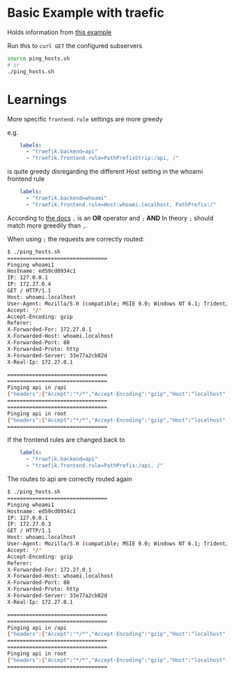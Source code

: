 # Basic Example with traefic

Holds information from [this example](https://blog.codecentric.de/en/2017/09/traefik-modern-reverse-proxy/)

Run this to `curl GET` the configured subservers
```bash
source ping_hosts.sh
# or
./ping_hosts.sh
```

# Learnings

More specific `frontend.rule` settings are more greedy

e.g.
```yml
    labels:
      - "traefik.backend=api"
      - "traefik.frontend.rule=PathPrefixStrip:/api, /"
```
is quite greedy disregarding the different Host setting in the whoami frontend rule
```yml
    labels:
      - "traefik.backend=whoami"
      - "traefik.frontend.rule=Host:whoami.localhost, PathPrefix:/"
```
According to [the docs](https://docs.traefik.io/basics/#matchers) `,` is an __OR__ operator and `;` __AND__
In theory `;` should match more greedily than `,`.

When using `;` the requests are correctly routed:
```bash
$ ./ping_hosts.sh
================================
Pinging whoami1
Hostname: ed59cd0934c1
IP: 127.0.0.1
IP: 172.27.0.4
GET / HTTP/1.1
Host: whoami.localhost
User-Agent: Mozilla/5.0 (compatible; MSIE 9.0; Windows NT 6.1; Trident/5.0)
Accept: */*
Accept-Encoding: gzip
Referer:
X-Forwarded-For: 172.27.0.1
X-Forwarded-Host: whoami.localhost
X-Forwarded-Port: 80
X-Forwarded-Proto: http
X-Forwarded-Server: 33e77a2cb82d
X-Real-Ip: 172.27.0.1

================================
================================
Pinging api in /api
{"headers":{"Accept":"*/*","Accept-Encoding":"gzip","Host":"localhost","Referer":"","User-Agent":"Mozilla/5.0 (compatible; MSIE 9.0; Windows NT 6.1; Trident/5.0)","X-Forwarded-For":"172.27.0.1","X-Forwarded-Host":"localhost","X-Forwarded-Port":"80","X-Forwarded-Prefix":"/api","X-Forwarded-Proto":"http","X-Forwarded-Server":"33e77a2cb82d","X-Real-Ip":"172.27.0.1"},"reached":"root"}
================================
================================
Pinging api in root
{"headers":{"Accept":"*/*","Accept-Encoding":"gzip","Host":"localhost","Referer":"","User-Agent":"Mozilla/5.0 (compatible; MSIE 9.0; Windows NT 6.1; Trident/5.0)","X-Forwarded-For":"172.27.0.1","X-Forwarded-Host":"localhost","X-Forwarded-Port":"80","X-Forwarded-Prefix":"/","X-Forwarded-Proto":"http","X-Forwarded-Server":"33e77a2cb82d","X-Real-Ip":"172.27.0.1"},"reached":"root"}
================================
```

If the frontend rules are changed back to
```yml
    labels:
      - "traefik.backend=api"
      - "traefik.frontend.rule=PathPrefix:/api, /"
```

The routes to api are correctly routed again

```bash
$ ./ping_hosts.sh
================================
Pinging whoami1
Hostname: ed59cd0934c1
IP: 127.0.0.1
IP: 172.27.0.3
GET / HTTP/1.1
Host: whoami.localhost
User-Agent: Mozilla/5.0 (compatible; MSIE 9.0; Windows NT 6.1; Trident/5.0)
Accept: */*
Accept-Encoding: gzip
Referer:
X-Forwarded-For: 172.27.0.1
X-Forwarded-Host: whoami.localhost
X-Forwarded-Port: 80
X-Forwarded-Proto: http
X-Forwarded-Server: 33e77a2cb82d
X-Real-Ip: 172.27.0.1

================================
================================
Pinging api in /api
{"headers":{"Accept":"*/*","Accept-Encoding":"gzip","Host":"localhost","Referer":"","User-Agent":"Mozilla/5.0 (compatible; MSIE 9.0; Windows NT 6.1; Trident/5.0)","X-Forwarded-For":"172.27.0.1","X-Forwarded-Host":"localhost","X-Forwarded-Port":"80","X-Forwarded-Proto":"http","X-Forwarded-Server":"33e77a2cb82d","X-Real-Ip":"172.27.0.1"},"reached":"api"}
================================
================================
Pinging api in root
{"headers":{"Accept":"*/*","Accept-Encoding":"gzip","Host":"localhost","Referer":"","User-Agent":"Mozilla/5.0 (compatible; MSIE 9.0; Windows NT 6.1; Trident/5.0)","X-Forwarded-For":"172.27.0.1","X-Forwarded-Host":"localhost","X-Forwarded-Port":"80","X-Forwarded-Proto":"http","X-Forwarded-Server":"33e77a2cb82d","X-Real-Ip":"172.27.0.1"},"reached":"root"}
================================
```
